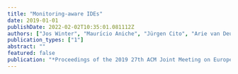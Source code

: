 ```yaml
---
title: "Monitoring-aware IDEs"
date: 2019-01-01
publishDate: 2022-02-02T10:35:01.081112Z
authors: ["Jos Winter", "Maurı́cio Aniche", "Jürgen Cito", "Arie van Deursen"]
publication_types: ["1"]
abstract: ""
featured: false
publication: "*Proceedings of the 2019 27th ACM Joint Meeting on European Software Engineering Conference and Symposium on the Foundations of Software Engineering*"
---
```


